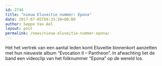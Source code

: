 ```yaml
---
id: 2746
title: "nieuw Eluveitie nummer: Epona"
date: 2017-07-05T09:33:58+00:00
author: Seppe Van Ael
layout: post
permalink: /news/nieuw-eluveitie-nummer-epona/
---
```

Het het vertrek van een aantal leden komt Eluveitie binnenkort aanzetten met hun nieuwste album &#8220;Evocation II – Pantheon&#8221;. In afwachting liet de band een videoclip van het folknummer &#8220;Epona&#8221; op de wereld los.

&nbsp;